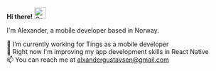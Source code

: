 **Hi there!** <img src="https://github.com/alexandergustavsen/alexandergustavsen/assets/31104941/a5af957d-2bcb-43d3-8122-2ba0d0573050" height="26"  width="26" style="margin-top: 20px;" alt="Greeting">

I'm Alexander, a mobile developer based in Norway.

👀 I’m currently working for Tings as a mobile developer<br>
🌱 Right now I'm improving my app development skills in React Native<br>
📫 You can reach me at alxandergustavsen@gmail.com<br>
